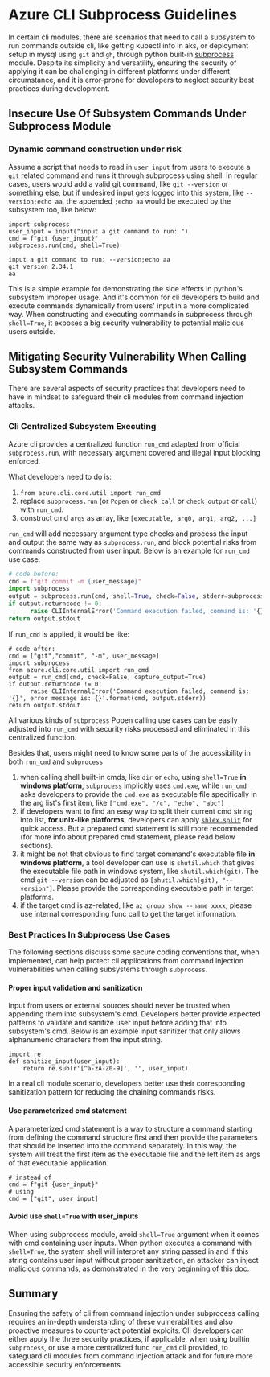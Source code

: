 # Azure CLI Subprocess Guidelines

In certain cli modules, there are scenarios that need to call a subsystem to run commands outside cli, like getting kubectl info in aks, or deployment setup in mysql using `git` and `gh`, through python built-in [subprocess](https://docs.python.org/3/library/subprocess.html) module. Despite its simplicity and versatility, ensuring the security of applying it can be challenging in different platforms under different circumstance, and it is error-prone for developers to neglect security best practices during development.


## Insecure Use Of Subsystem Commands Under Subprocess Module


### Dynamic command construction under risk

Assume a script that needs to read in `user_input` from users to execute a `git` related command and runs it through subprocess using shell. In regular cases, users would add a valid git command, like `git --version` or something else, but if undesired input gets logged into this system, like `--version;echo aa`, the appended `;echo aa` would be executed by the subsystem too, like below: 

```commandline
import subprocess
user_input = input("input a git command to run: ")
cmd = f"git {user_input}"
subprocess.run(cmd, shell=True)
```

```commandline
input a git command to run: --version;echo aa
git version 2.34.1
aa
```

This is a simple example for demonstrating the side effects in python's subsystem improper usage. And it's common for cli developers to build and execute commands dynamically from users' input in a more complicated way. When constructing and executing commands in subprocess through `shell=True`, it exposes a big security vulnerability to potential malicious users outside. 


## Mitigating Security Vulnerability When Calling Subsystem Commands

There are several aspects of security practices that developers need to have in mindset to safeguard their cli modules from command injection attacks.

### Cli Centralized Subsystem Executing

Azure cli provides a centralized function `run_cmd` adapted from official `subprocess.run`, with necessary argument covered and illegal input blocking enforced. 

What developers need to do is:
1. `from azure.cli.core.util import run_cmd`
2. replace `subprocess.run` (or `Popen` or `check_call` or `check_output` or `call`) with `run_cmd`.
3. construct cmd `args` as array, like `[executable, arg0, arg1, arg2, ...]`

`run_cmd` will add necessary argument type checks and process the input and output the same way as `subprocess.run`, and block potential risks from commands constructed from user input.
Below is an example for `run_cmd` use case:

```py
# code before:
cmd = f"git commit -m {user_message}"
import subprocess
output = subprocess.run(cmd, shell=True, check=False, stderr=subprocess.PIPE, stdout=subprocess.PIPE)
if output.returncode != 0:
      raise CLIInternalError('Command execution failed, command is: '{}', error message is: {}'.format(cmd, output.stderr))
return output.stdout
```

If `run_cmd` is applied, it would be like:
```commandline
# code after:
cmd = ["git","commit", "-m", user_message]
import subprocess
from azure.cli.core.util import run_cmd
output = run_cmd(cmd, check=False, capture_output=True)
if output.returncode != 0:
      raise CLIInternalError('Command execution failed, command is: '{}', error message is: {}'.format(cmd, output.stderr))
return output.stdout
```

All various kinds of `subprocess` Popen calling use cases can be easily adjusted into `run_cmd` with security risks processed and eliminated in this centralized function.

Besides that, users might need to know some parts of the accessibility in both `run_cmd` and `subprocess`
1) when calling shell built-in cmds, like `dir` or `echo`, using `shell=True` **in windows platform**, `subprocess` implicitly uses `cmd.exe`, while `run_cmd` asks developers to provide the `cmd.exe` as executable file specifically in the arg list's first item, like `["cmd.exe", "/c", "echo", "abc"]`
2) if developers want to find an easy way to split their current cmd string into list, **for unix-like platforms**, developers can apply [`shlex.split`](https://docs.python.org/3/library/shlex.html#shlex.split) for quick access. But a prepared cmd statement is still more recommended (for more info about prepared cmd statement, please read below sections).
3) it might be not that obvious to find target command's executable file **in windows platform**, a tool developer can use is `shutil.which` that gives the executable file path in windows system, like `shutil.which(git)`. The cmd `git --version` can be adjusted as `[shutil.which(git), "--version"]`. Please provide the corresponding executable path in target platforms.
4) if the target cmd is az-related, like `az group show --name xxxx`, please use internal corresponding func call to get the target information.


### Best Practices In Subprocess Use Cases


The following sections discuss some secure coding conventions that, when implemented, can help protect cli applications from command injection vulnerabilities when calling subsystems through `subprocess`.

#### Proper input validation and sanitization

Input from users or external sources should never be trusted when appending them into subsystem's cmd. Developers better provide expected patterns to validate and sanitize user input before adding that into subsystem's cmd. 
Below is an example input sanitizer that only allows alphanumeric characters from the input string.  

```commandline
import re
def sanitize_input(user_input):
    return re.sub(r'[^a-zA-Z0-9]', '', user_input)
```
In a real cli module scenario, developers better use their corresponding sanitization pattern for reducing the chaining commands risks.

#### Use parameterized cmd statement

A parameterized cmd statement is a way to structure a command starting from defining the command structure first and then provide the parameters that should be inserted into the command separately. 
In this way, the system will treat the first item as the executable file and the left item as args of that executable application.
```
# instead of
cmd = f"git {user_input}"
# using 
cmd = ["git", user_input]
```

#### Avoid use `shell=True` with user_inputs

When using subprocess module, avoid `shell=True` argument when it comes with cmd containing user inputs. When python executes a command with `shell=True`, the system shell will interpret any string passed in and if this string contains user input without proper sanitization, an attacker can inject malicious commands, as demonstrated in the very beginning of this doc.


## Summary
Ensuring the safety of cli from command injection under subprocess calling requires an in-depth understanding of these vulnerabilities and also proactive measures to counteract potential exploits. Cli developers can either apply the three security practices, if applicable, when using builtin `subprocess`, or use a more centralized func `run_cmd` cli provided, to safeguard cli modules from command injection attack and for future more accessible security enforcements.
